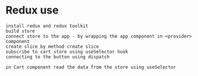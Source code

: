 # Redux use
    install redux and redux toolkit
    build store
    connect store to the app - by wrapping the app component in <provider> component
    create slice by method create slice
    subscribe to cart store using useSelector hook
    connecting to the button using dispatch

    in Cart component read the data from the store using useSelector
